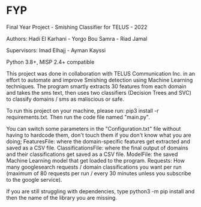 # FYP
Final Year Project - Smishing Classifier for TELUS - 2022

Authors: Hadi El Karhani - Yorgo Bou Samra - Riad Jamal

Supervisors: Imad Elhajj - Ayman Kayssi

Python 3.8+, MISP 2.4+ compatible

This project was done in collaboration with TELUS Communication Inc. in an effort to automate and improve Smishing detection using Machine Learning techniques. The program smartly extracts 30 features from each domain and takes the sms text, then uses two classifiers (Decision Trees and SVC) to classify domains / sms as maliscious or safe.

To run this project on your machine, please run: pip3 install -r requirements.txt. Then run the code file named "main.py".

You can switch some parameters in the "Configuration.txt" file without having to hardcode them, don't touch them if you don't know what you are doing; FeaturesFile: where the domain-specific features get extracted and saved as a CSV file. ClassificationsFile: where the final output of domains and their classifications get saved as a CSV file. ModelFile: the saved Machine Learning model that get loaded to the program. Requests: How many googlesearch requests / domain classifications you want per run (maximum of 80 requests per run / every 30 minutes unless you subscribe to the google service).

If you are still struggling with dependencies, type python3 -m pip install and then the name of the library you are missing.
